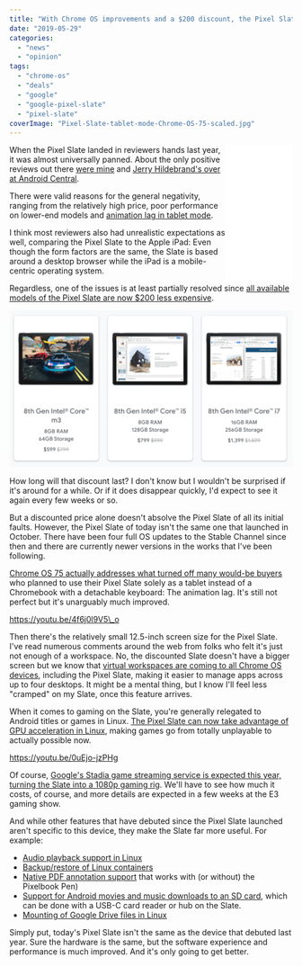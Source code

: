 ```yaml
---
title: "With Chrome OS improvements and a $200 discount, the Pixel Slate is worth a second look"
date: "2019-05-29"
categories: 
  - "news"
  - "opinion"
tags: 
  - "chrome-os"
  - "deals"
  - "google"
  - "google-pixel-slate"
  - "pixel-slate"
coverImage: "Pixel-Slate-tablet-mode-Chrome-OS-75-scaled.jpg"
---
```


<iframe style="width:120px;height:240px;" align="right" marginwidth="0" marginheight="0" scrolling="no" frameborder="0" src="//ws-na.amazon-adsystem.com/widgets/q?ServiceVersion=20070822&amp;OneJS=1&amp;Operation=GetAdHtml&amp;MarketPlace=US&amp;source=ac&amp;ref=qf_sp_asin_til&amp;ad_type=product_link&amp;tracking_id=aboutchromebo-20&amp;marketplace=amazon&amp;region=US&amp;placement=B07JWB7QB2&amp;asins=B07JWB7QB2&amp;linkId=5a99889e543b6dd4274c7fbcfb3503d9&amp;show_border=true&amp;link_opens_in_new_window=true&amp;price_color=333333&amp;title_color=0066c0&amp;bg_color=ffffff"></iframe>

When the Pixel Slate landed in reviewers hands last year, it was almost universally panned. About the only positive reviews out there [were mine](https://www.aboutchromebooks.com/reviews/google-pixel-slate-review/) and [Jerry Hildebrand's over at Android Central](https://www.androidcentral.com/google-pixel-slate-review).

There were valid reasons for the general negativity, ranging from the relatively high price, poor performance on lower-end models and [animation lag in tablet mode](https://www.aboutchromebooks.com/news/pixel-slate-celeron-review-video/).

I think most reviewers also had unrealistic expectations as well, comparing the Pixel Slate to the Apple iPad: Even though the form factors are the same, the Slate is based around a desktop browser while the iPad is a mobile-centric operating system.

Regardless, one of the issues is at least partially resolved since [all available models of the Pixel Slate are now $200 less expensive](https://store.google.com/config/pixel_slate).

![](images/Pixel-Slate-discount-1024x564.png)

How long will that discount last? I don't know but I wouldn't be surprised if it's around for a while. Or if it does disappear quickly, I'd expect to see it again every few weeks or so.

But a discounted price alone doesn't absolve the Pixel Slate of all its initial faults. However, the Pixel Slate of today isn't the same one that launched in October. There have been four full OS updates to the Stable Channel since then and there are currently newer versions in the works that I've been following.

[Chrome OS 75 actually addresses what turned off many would-be buyers](https://www.aboutchromebooks.com/news/chrome-os-75-pixel-slate-tablet-mode-animations-buttery-smooth-overview-lag/) who planned to use their Pixel Slate solely as a tablet instead of a Chromebook with a detachable keyboard: The animation lag. It's still not perfect but it's unarguably much improved.

https://youtu.be/4f6j0l9V5\_o

Then there's the relatively small 12.5-inch screen size for the Pixel Slate. I've read numerous comments around the web from folks who felt it's just not enough of a workspace. No, the discounted Slate doesn't have a bigger screen but we know that [virtual workspaces are coming to all Chrome OS devices](https://www.aboutchromebooks.com/news/heres-a-video-look-at-the-latest-virtual-desktop-spaces-for-chromebooks/), including the Pixel Slate, making it easier to manage apps across up to four desktops. It might be a mental thing, but I know I'll feel less "cramped" on my Slate, once this feature arrives.

When it comes to gaming on the Slate, you're generally relegated to Android titles or games in Linux. [The Pixel Slate can now take advantage of GPU acceleration in Linux](https://www.aboutchromebooks.com/news/video-pixel-slate-portal-steam-with-gpu-acceleration-chrome-os-76-chromebook/), making games go from totally unplayable to actually possible now.

https://youtu.be/0uEjo-jzPHg

Of course, [Google's Stadia game streaming service is expected this year, turning the Slate into a 1080p gaming rig](https://www.aboutchromebooks.com/news/google-stadia-turns-every-chromebook-into-a-pc-gaming-rig/). We'll have to see how much it costs, of course, and more details are expected in a few weeks at the E3 gaming show.

And while other features that have debuted since the Pixel Slate launched aren't specific to this device, they make the Slate far more useful. For example:

- [Audio playback support in Linux](https://www.aboutchromebooks.com/news/audio-playback-for-chromebooks-arrives-in-latest-chrome-os-74-dev-channel-release/)
- [Backup/restore of Linux containers](https://www.aboutchromebooks.com/news/chrome-os-74-dev-channel-how-to-backup-restore-linux-container-crostini/)
- [Native PDF annotation support](https://www.aboutchromebooks.com/news/chrome-os-73-dev-channel-adds-native-pdf-annotation-support/) that works with (or without) the Pixelbook Pen)
- [Support for Android movies and music downloads to an SD card](https://www.aboutchromebooks.com/news/chrome-os-72-how-to-download-android-movies-music-to-sd-card-on-chromebook/), which can be done with a USB-C card reader or hub on the Slate.
- [Mounting of Google Drive files in Linux](https://www.aboutchromebooks.com/news/chrome-os-73-dev-channel-adds-google-drive-play-files-mount-in-linux-usb-device-management-and-crostini-backup-flag/)

Simply put, today's Pixel Slate isn't the same as the device that debuted last year. Sure the hardware is the same, but the software experience and performance is much improved. And it's only going to get better.
